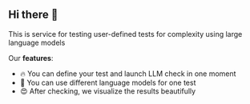 ## Hi there 👋

This is service for testing user-defined tests for complexity using large language models

Our **features**:

* 🔥 You can define your test and launch LLM check in one moment
* 🤩 You can use different language models for one test
* 😍 After checking, we visualize the results beautifully
